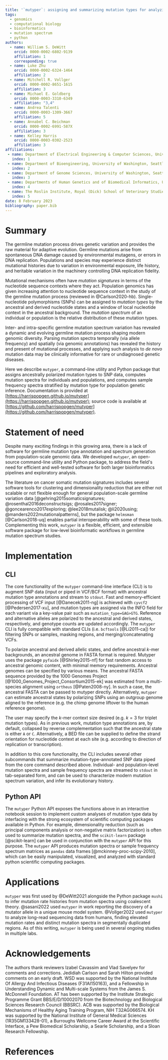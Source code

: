 ```yaml
---
title: '`mutyper`: assigning and summarizing mutation types for analyzing germline mutation spectra'
tags:
  - genomics
  - computational biology
  - bioinformatics
  - mutation spectrum
  - python
authors:
  - name: William S. DeWitt
    orcid: 0000-0002-6802-9139
    affiliation: 1
    corresponding: true
  - name: Luke Zhu
    orcid: 0000-0002-6324-1464
    affiliation: 2
  - name: Mitchell R. Vollger
    orcid: 0000-0002-8651-1615
    affiliation: 3
  - name: Michael E. Goldberg
    orcid: 0000-0003-3310-6349
    affiliation: "3,4"
  - name: Andrea Talenti
    orcid: 0000-0003-1309-3667
    affiliation: 5
  - name: Annabel C. Beichman
    orcid: 0000-0002-6991-587X
    affiliation: 3
  - name: Kelley Harris
    orcid: 0000-0003-0302-2523
    affiliation: 3
affiliations:
 - name: Department of Electrical Engineering & Computer Sciences, University of California, Berkeley, CA, USA
   index: 1
 - name: Department of Bioengineering, University of Washington, Seattle, WA, USA
   index: 2
 - name: Department of Genome Sciences, University of Washington, Seattle, WA, USA
   index: 3
 - name: Departments of Human Genetics and of Biomedical Informatics, University of Utah, Salt Lake City, UT, USA
   index: 4
 - name: The Roslin Institute, Royal (Dick) School of Veterinary Studies, University of Edinburgh, Easter Bush Campus, Midlothian, UK
   index: 5
date: 8 February 2023
bibliography: paper.bib
---
```


# Summary

The germline mutation process drives genetic variation and provides the raw material for adaptive evolution.
Germline mutations arise from spontaneous DNA damage caused by environmental mutagens, or errors in DNA replication.
Populations and species may experience distinct mutational histories due to variation in environmental exposure, life history, and heritable variation in the machinery controlling DNA replication fidelity.

Mutational mechanisms often have _mutation signatures_ in terms of the nucleotide sequence contexts where they act.
Population genomics has given increasing attention to nucleotide sequence context in the study of the germline mutation process (reviewed in @Carlson2020-hb).
Single-nucleotide polymorphisms (SNPs) can be assigned to *mutation types* by the ancestral and derived nucleotide states and a window of local nucleotide context in the ancestral background.
The *mutation spectrum* of an individual or population is the relative distribution of these mutation types.

Inter- and intra-specific germline mutation spectrum variation has revealed a dynamic and evolving germline mutation process shaping modern genomic diversity.
Parsing mutation spectra temporally (via allele frequency) and spatially (via genomic annotations) has revealed the history and present of mutational processes, and applying such analysis to *de novo* mutation data may be clinically informative for rare or undiagnosed genetic diseases.

Here we describe `mutyper`, a command-line utility and Python package that assigns ancestrally polarized mutation types to SNP data, computes mutation spectra for individuals and populations, and computes sample frequency spectra stratified by mutation type for population genetic inference.
Documentation is provided at [https://harrispopgen.github.io/mutyper](https://harrispopgen.github.io/mutyper); source code is available at [https://github.com/harrispopgen/mutyper](https://github.com/harrispopgen/mutyper).

# Statement of need

Despite many exciting findings in this growing area, there is a lack of software for germline mutation type annotation and spectrum generation from population-scale genomic data.
We developed `mutyper`, an open-source command-line utility and Python package, to address the field's need for efficient and well-tested software for both larger bioinformatics pipelines and exploratory analysis.

The literature on cancer somatic mutation signatures includes several software tools for clustering and dimensionality reduction that are either not scalable or not flexible enough for general population-scale germline variation data [@gehring2015somaticsignatures; @rosenthal2016deconstructsigs; @rosales2017signer; @goncearenco2017exploring; @lee2018mutalisk; @li2020using; @manders2022mutationalpatterns], but the package `helmsman` [@Carlson2018-uq] enables partial interoperability with some of these tools.
Complementing this work, `mutyper` is a flexible, efficient, and extensible software package for low-level bioinformatic workflows in germline mutation spectrum studies.

# Implementation

## CLI

The core functionality of the `mutyper` command-line interface (CLI) is to augment SNP data (input or piped in VCF/BCF format) with ancestral mutation type annotations and stream to `stdout`.
Fast and memory-efficient processing of VCF input [@Danecek2011-ng] is achieved with `cyvcf2` [@Pedersen2017-xu], and mutation types are assigned via the INFO field for each variant via a key-value pair such as `mutation_type=GAG>GTG`.
Reference and alternative alleles are polarized to the ancestral and derived states, respectively, and genotype counts are updated accordingly.
The `mutyper` CLI is fully compatible with standard CLIs (i.e. `bcftools` [@Li2011-ca]) for filtering SNPs or samples, masking regions, and merging/concatenating VCFs.

To polarize ancestral and derived allelic states, and define ancestral $k$-mer backgrounds, an ancestral genome in FASTA format is required.
Mutyper uses the package `pyfaidx` [@Shirley2015-nf] for fast random access to ancestral genomic content, with minimal memory requirements.
Ancestral genomes can be specified by various means.
The ancestral FASTA sequence provided by the 1000 Genomes Project [@1000_Genomes_Project_Consortium2015-ek] was estimated from a multi-species alignment using `ortheus` [@Paten2008-ny].
In such a case, the ancestral FASTA can be passed to mutyper directly.
Alternatively, `mutyper` can estimate ancestral states by polarizing SNPs using an outgroup genome aligned to the reference (e.g. the chimp genome liftover to the human reference genome).

The user may specify the $k$-mer context size desired (e.g. $k=3$ for triplet mutation types).
As in previous work, mutation type annotations are, by default, collapsed by reverse complementation such that the ancestral state is either `A` or `C`.
Alternatively, a BED file can be supplied to define the strand orientation for nucleotide context at each site (e.g. according to direction of replication or transcription).

In addition to this core functionality, the CLI includes several other subcommands that summarize mutation-type-annotated SNP data piped from the core command described above. Individual- and population-level mutation spectra and sample frequency spectra are streamed to `stdout` in tab-separated form, and can be used to characterize modern mutation spectrum variation, and infer its evolutionary history.

## Python API

The `mutyper` Python API exposes the functions above in an interactive notebook session to implement custom analyses of mutation type data by interfacing with the strong ecosystem of scientific computing packages available in Python.
For example, dimensionality reduction (such as principal components analysis or non-negative matrix factorization) is often used to summarize mutation spectra, and the `scikit-learn` package [@scikit-learn] can be used in conjunction with the `mutyper` API for this purpose.
The `mutyper` API produces mutation spectra or sample frequency spectrum matrices as `pandas` data frames [@mckinney-proc-scipy-2010], which can be easily manipulated, visualized, and analyzed with standard python scientific computing packages.

# Applications

`mutyper` was first used by @DeWitt2021 alongside the Python package `mushi` to infer mutation rate histories from mutation spectra using coalescent theory.
@sasani2022 used `mutyper` in work reporting the discovery of a mutator allele in a unique mouse model system.
@Vollger2022 used `mutyper` to analyze long-read sequencing data from humans, finding elevated mutation rates and distinct mutation spectra in segmentally duplicated regions.
As of this writing, `mutyper` is being used in several ongoing studies in multiple labs.

# Acknowledgements

The authors thank reviewers Izabel Cavassim and Vlad Savelyev for comments and corrections.
Jedidiah Carlson and Sarah Hilton provided comments on an early draft.
WSD was supported by the National Institute Of Allergy And Infectious Diseases (F31AI150163), and a Fellowship in Understanding Dynamic and Multi-scale Systems from the James S. McDonnell Foundation.
AT has been supported by the Institute Strategic Programme Grant BBS/E/D/10002070 from the Biotechnology and Biological Sciences Research Council (BBSRC).
ACB was supported by the Biological Mechanisms of Healthy Aging Training Program, NIH T32AG066574.
KH was supported by the National Institute of General Medical Sciences (1R35GM133428-01), a Burroughs Wellcome Career Award at the Scientific Interface, a Pew Biomedical Scholarship, a Searle Scholarship, and a Sloan Research Fellowship.

# References
